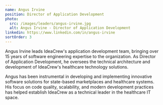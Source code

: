 ```yaml
---
name: Angus Irvine
position: Director of Application Development
photo:
  src: /images/leaders/angus-irvine.jpg
  alt: Angus Irvine - Director of Application Development
linkedin: https://www.linkedin.com/in/angus-irvine
sortOrder: 3
---
```


Angus Irvine leads IdeaCrew's application development team, bringing over 15 years of software engineering expertise to the organization. As Director of Application Development, he oversees the technical architecture and development of IdeaCrew's healthcare technology solutions.

Angus has been instrumental in developing and implementing innovative software solutions for state-based marketplaces and healthcare systems. His focus on code quality, scalability, and modern development practices has helped establish IdeaCrew as a technical leader in the healthcare IT space.
